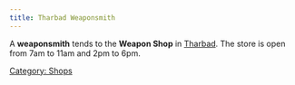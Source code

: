 ```yaml
---
title: Tharbad Weaponsmith
---
```


A **weaponsmith** tends to the **Weapon Shop** in
[Tharbad](Tharbad "wikilink"). The store is open from 7am to 11am and
2pm to 6pm.

[Category: Shops](Category:_Shops "wikilink")